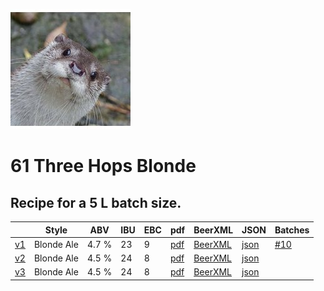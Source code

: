 ![logo](./61_Three_Hops_Blonde.jpeg)

# 61 Three Hops Blonde

## Recipe for a 5 L batch size.

|    | Style | ABV | IBU | EBC | pdf | BeerXML | JSON | Batches |
|----|-------|-----|-----|-----|-----|---------|------|---------|
| [v1](./61_Three_Hops_Blonde_recipe.md) | Blonde Ale | 4.7 % | 23 | 9 | [pdf](./61_Three_Hops_Blonde.pdf) | [BeerXML](./61_Three_Hops_Blonde.xml) | [json](./61_Three_Hops_Blonde.json) | [#10](../../batches/batch_10/README.md) |
| [v2](./61_Three_Hops_Blonde_v2_recipe.md) | Blonde Ale | 4.5 % | 24 | 8 | [pdf](./61_Three_Hops_Blonde_v2.pdf) | [BeerXML](./61_Three_Hops_Blonde_v2.xml) | [json](./61_Three_Hops_Blonde_v2.json) | |
| [v3](./61_Three_Hops_Blonde_v3_recipe.md) | Blonde Ale | 4.5 % | 24 | 8 | [pdf](./61_Three_Hops_Blonde_v3.pdf) | [BeerXML](./61_Three_Hops_Blonde_v3.xml) | [json](./61_Three_Hops_Blonde_v3.json) | |
